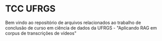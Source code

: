 # TCC UFRGS

Bem vindo ao repositório de arquivos relacionados ao trabalho de conclusão de curso em ciência de dados da UFRGS - "Aplicando RAG em corpus de transcrições de vídeos"

